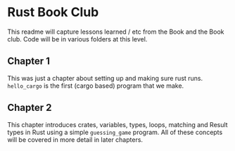 # Rust Book Club

This readme will capture lessons learned / etc from the Book and the Book club.  Code will be in various folders at this level. 

## Chapter 1
This was just a chapter about setting up and making sure rust runs.  `hello_cargo` is the first (cargo based) program that we make. 

## Chapter 2
This chapter introduces crates, variables, types, loops, matching and Result types in Rust using a simple `guessing_game` program. All of these concepts will be covered in more detail in later chapters. 

